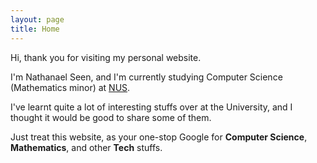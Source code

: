 ```yaml
---
layout: page
title: Home
---
```


Hi, thank you for visiting my personal website.

I'm Nathanael Seen, and I'm currently studying Computer Science (Mathematics minor) at [NUS](http://www.nus.edu.sg/).

I've learnt quite a lot of interesting stuffs over at the University, and I thought it would be good to share some of
them.

Just treat this website, as your one-stop Google for **Computer Science**, **Mathematics**, and other
**Tech** stuffs.
